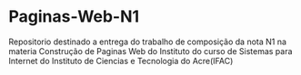 # Paginas-Web-N1
Repositorio destinado a entrega do trabalho de composição da nota N1 na materia Construção de Paginas Web do Instituto do curso de Sistemas para Internet do Instituto de Ciencias e Tecnologia do Acre(IFAC)
